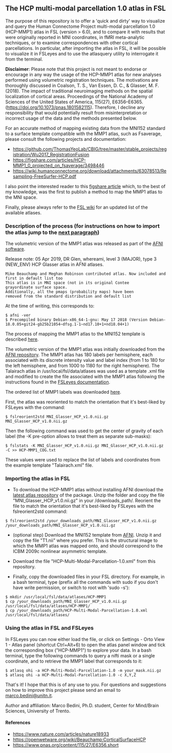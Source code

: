 ## The HCP multi-modal parcellation 1.0 atlas in FSL

The purpose of this repository is to offer a 'quick and dirty' way to visualize and query the Human Connectome Project multi-modal parcellation 1.0 (HCP-MMP1) atlas in FSL (version > 6.0), and to compare it with results that were originally reported in MNI coordinates, in fMRI meta-analytic techniques, or to examine correspondences with other cortical parcellations.
In particular, after importing the atlas in FSL, it will be possible to visualize it in FSLeyes and to use the atlasquery utility to interrogate it from the terminal.

**Disclaimer**: Please note that this project is not meant to endorse or encourage in any way the usage of the HCP-MMP1 atlas for new analyses performed using volumetric registration techniques. The motivations are thoroughly discussed in Coalson, T. S., Van Essen, D. C., & Glasser, M. F. (2018). The impact of traditional neuroimaging methods on the spatial localization of cortical areas. Proceedings of the National Academy of Sciences of the United States of America, 115(27), E6356–E6365. (https://doi.org/10.1073/pnas.1801582115). Therefore, I decline any responsibility that would potentially result from misinterpretation or incorrect usage of the data and the methods presented below.

For an accurate method of mapping existing data from the MNI152 standard to a surface template compatible with the MMP1 atlas, such as Fsaverage, please consult the following projects and documentation:

- https://github.com/ThomasYeoLab/CBIG/tree/master/stable_projects/registration/Wu2017_RegistrationFusion
- https://figshare.com/articles/HCP-MMP1_0_projected_on_fsaverage/3498446
- https://wiki.humanconnectome.org/download/attachments/63078513/Resampling-FreeSurfer-HCP.pdf

I also point the interested reader to this [figshare article](https://figshare.com/articles/HCP-MMP1_0_projected_on_MNI2009a_GM_volumetric_in_NIfTI_format/3501911) which, to the best of my knowledge, was the first to publish a method to map the MMP1 atlas to the MNI space.

Finally, please always refer to the [FSL wiki](https://fsl.fmrib.ox.ac.uk/fsl/fslwiki/Atlases) for an updated list of the available atlases.

### Description of the process (for instructions on how to import the atlas jump to the [next paragraph](#Importing-the-atlas-in-FSL))

The volumetric version of the MMP1 atlas was released as part of the [AFNI software](https://sscc.nimh.nih.gov/pub/dist/doc/misc/history/afni_hist_level3_all.html).

Release note: 05 Apr 2019, DR Glen, whereami, level 3 (MAJOR), type 3 (NEW_ENV)
    HCP Glasser atlas in AFNI atlases.

    Mike Beauchamp and Meghan Robinson contributed atlas. Now included and first in default list too
    This atlas is in MNI space (not in its original Contee
    grayordinate surface space.
    Additionally, all the pmaps (probability maps) have been
    removed from the standard distribution and default list

At the time of writing, this corresponds to:

```
$ afni -ver
$ Precompiled binary Debian-x86_64-1-gnu: May 17 2018 (Version Debian-18.0.05+git24-gb25b21054~dfsg.1-1~nd17.10+1+nd18.04+1)
```

The process of mapping the MMP1 atlas to the MNI152 template is described [here](https://openwetware.org/wiki/Beauchamp:CorticalSurfaceHCP).

The volumetric version of the MMP1 atlas was initially downloaded from the [AFNI repository](https://afni.nimh.nih.gov/pub/dist/tgz/atlases_latest.tgz).
The MMP1 atlas has 180 labels per hemisphere, each associated with its discrete intensity value and label index (from 1 to 180 for the left hemisphere, and from 1000 to 1180 for the right hemisphere). The Talairach atlas in /usr/local/fsl/data/atlases was used as a template .xml file and modified to create the file associated with the MMP1 atlas following the instructions found in the [FSLeyes documentation](https://users.fmrib.ox.ac.uk/~paulmc/fsleyes/userdoc/latest/customising.html#customising).

The ordered list of MMP1 labels was downloaded [here](https://figshare.com/articles/HCP-MMP1_0_projected_on_MNI2009a_GM_volumetric_in_NIfTI_format/3501911).

First, the atlas was reoriented to match the orientation that it's best-liked by FSLeyes with the command:

```
$ fslreorient2std MNI_Glasser_HCP_v1.0.nii.gz MNI_Glasser_HCP_v1.0.nii.gz
```

Then the following command was used to get the center of gravity of each label (the -K pre-option allows to treat them as separate sub-masks):

```
$ fslstats -K MNI_Glasser_HCP_v1.0.nii.gz MNI_Glasser_HCP_v1.0.nii.gz -C >> HCP-MMP1_COG.txt
```

These values were used to replace the list of labels and coordinates from the example template "Talairach.xml" file.

### Importing the atlas in FSL

- To download the HCP-MMP1 atlas without installing AFNI download the [latest atlas repository](https://afni.nimh.nih.gov/pub/dist/tgz/atlases_latest.tgz) of the package. Unzip the folder and copy the file "MNI_Glasser_HCP_v1.0.nii.gz" in your /downloads_path/. Reorient the file to match the orientation that it's best-liked by FSLeyes with the fslreorient2std command:
```
$ fslreorient2std /your_downloads_path/MNI_Glasser_HCP_v1.0.nii.gz /your_downloads_path/MNI_Glasser_HCP_v1.0.nii.gz
```
- (optional step) Download the MNI152 template from [AFNI](https://afni.nimh.nih.gov/pub/dist/tgz/suma_MNI152_2009.tgz). Unzip it and copy the file "T1.nii" where you prefer. This is the structural image to which the MMP1 atlas was mapped onto, and should correspond to the ICBM 2009c nonlinear asymmetric template.

- Download the file "HCP-Multi-Modal-Parcellation-1.0.xml" from this repository.

- Finally, copy the downloaded files in your FSL directory. For example, in a bash terminal, type (prefix all the commands with sudo if you don't have write permission, or switch to root with 'sudo -s'):

```
$ mkdir /usr/local/fsl/data/atlases/HCP-MMP1
$ cp /your_downloads_path/MNI_Glasser_HCP_v1.0.nii.gz /usr/local/fsl/data/atlases/HCP-MMP1/
$ cp /your_downloads_path/HCP-Multi-Modal-Parcellation-1.0.xml /usr/local/fsl/data/atlases/
```
### Using the atlas in FSL and FSLeyes

In FSLeyes you can now either load the file, or click on Settings - Orto View 1 - Atlas panel (shortcut Ctrl+Alt+6) to open the atlas panel window and tick the corresponding box ("HCP-MMP1") to explore your data.
In a bash terminal, type the following commands to query a nifti mask or a single coordinate, and to retrieve the MMP1 label that corresponds to it:

```
$ atlasq ohi -a HCP-Multi-Modal-Parcellation-1.0 -m your_mask.nii.gz
$ atlasq ohi -a HCP-Multi-Modal-Parcellation-1.0 -c X,Y,Z
```

That's it! I hope that this is of any use to you.
For questions and suggestions on how to improve this project please send an email to marco.bedini@unitn.it.

Author and affiliation:
Marco Bedini,
Ph.D. student,
Center for Mind/Brain Sciences,
University of Trento.

#### References
- https://www.nature.com/articles/nature18933
- https://openwetware.org/wiki/Beauchamp:CorticalSurfaceHCP
- https://www.pnas.org/content/115/27/E6356.short

